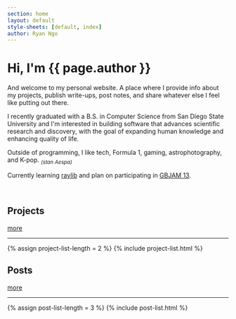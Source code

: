 ```yaml
---
section: home
layout: default 
style-sheets: [default, index]
author: Ryan Ngo
---
```


<h1 id="home-title">Hi, I'm <span>{{ page.author }}</span></h1>

And welcome to my personal website. A place where I provide info about my
projects, publish write-ups, post notes, and share whatever else I feel
like putting out there.

I recently graduated with a B.S. in Computer Science from San Diego State 
University and I'm interested in building software that advances scientific 
research and discovery, with the goal of expanding human knowledge and
enhancing quality of life.

Outside of programming, I like tech, Formula 1, gaming, astrophotography,
and K-pop. <sub><i>(stan Aespa)</i></sub>

Currently learning 
<a href="https://www.raylib.com/" target="_blank">raylib</a>
and plan on participating in
<a href="https://itch.io/jam/gbjam-13" target="_blank">GBJAM 13</a>.

<br>

<div class="list-heading">
    <h2 class="list-heading-title">Projects</h2>
    <a class="list-heading-link" href="{{ site.docs[1].url }}">more</a>
</div>
<hr>
{% assign project-list-length = 2 %}
{% include project-list.html %}


<div class="list-heading">
    <h2 class="list-heading-title">Posts</h2>
    <a class="list-heading-link" href="{{ site.docs[2].url }}">more</a>
</div>
<hr>
{% assign post-list-length = 3 %}
{% include post-list.html %}

